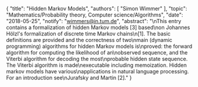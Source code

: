 {
    "title": "Hidden Markov Models",
    "authors": [
        "Simon Wimmer"
    ],
    "topic": "Mathematics/Probability theory, Computer science/Algorithms",
    "date": "2018-05-25",
    "notify": "wimmers@in.tum.de",
    "abstract": "\nThis entry contains a formalization of hidden Markov models [3] based\non Johannes Hölzl's formalization of discrete time Markov chains\n[1]. The basic definitions are provided and the correctness of two\nmain (dynamic programming) algorithms for hidden Markov models is\nproved: the forward algorithm for computing the likelihood of an\nobserved sequence, and the Viterbi algorithm for decoding the most\nprobable hidden state sequence. The Viterbi algorithm is made\nexecutable including memoization.  Hidden markov models have various\napplications in natural language processing. For an introduction see\nJurafsky and Martin [2]."
}